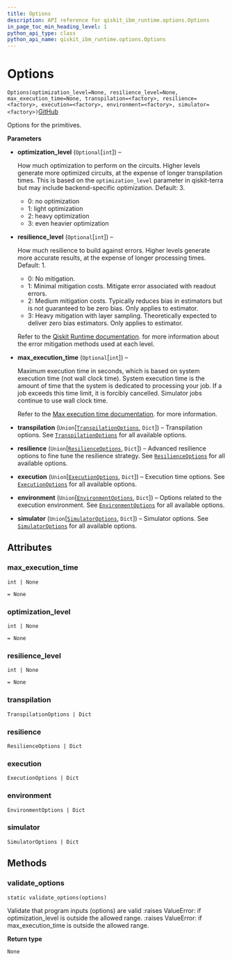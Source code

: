 ```yaml
---
title: Options
description: API reference for qiskit_ibm_runtime.options.Options
in_page_toc_min_heading_level: 1
python_api_type: class
python_api_name: qiskit_ibm_runtime.options.Options
---
```


# Options

<span id="qiskit_ibm_runtime.options.Options" />

`Options(optimization_level=None, resilience_level=None, max_execution_time=None, transpilation=<factory>, resilience=<factory>, execution=<factory>, environment=<factory>, simulator=<factory>)`[GitHub](https://github.com/qiskit/qiskit-ibm-runtime/tree/stable/0.19/qiskit_ibm_runtime/options/options.py "view source code")

Options for the primitives.

**Parameters**

*   **optimization\_level** (`Optional`\[`int`]) –

    How much optimization to perform on the circuits. Higher levels generate more optimized circuits, at the expense of longer transpilation times. This is based on the `optimization_level` parameter in qiskit-terra but may include backend-specific optimization. Default: 3.

    *   0: no optimization
    *   1: light optimization
    *   2: heavy optimization
    *   3: even heavier optimization

*   **resilience\_level** (`Optional`\[`int`]) –

    How much resilience to build against errors. Higher levels generate more accurate results, at the expense of longer processing times. Default: 1.

    *   0: No mitigation.
    *   1: Minimal mitigation costs. Mitigate error associated with readout errors.
    *   2: Medium mitigation costs. Typically reduces bias in estimators but is not guaranteed to be zero bias. Only applies to estimator.
    *   3: Heavy mitigation with layer sampling. Theoretically expected to deliver zero bias estimators. Only applies to estimator.

    Refer to the [Qiskit Runtime documentation](/run/configure-error-mitigation). for more information about the error mitigation methods used at each level.

*   **max\_execution\_time** (`Optional`\[`int`]) –

    Maximum execution time in seconds, which is based on system execution time (not wall clock time). System execution time is the amount of time that the system is dedicated to processing your job. If a job exceeds this time limit, it is forcibly cancelled. Simulator jobs continue to use wall clock time.

    Refer to the [Max execution time documentation](/run/max-execution-time). for more information.

*   **transpilation** (`Union`\[[`TranspilationOptions`](qiskit_ibm_runtime.options.TranspilationOptions "qiskit_ibm_runtime.options.transpilation_options.TranspilationOptions"), `Dict`]) – Transpilation options. See [`TranspilationOptions`](qiskit_ibm_runtime.options.TranspilationOptions "qiskit_ibm_runtime.options.TranspilationOptions") for all available options.

*   **resilience** (`Union`\[[`ResilienceOptions`](qiskit_ibm_runtime.options.ResilienceOptions "qiskit_ibm_runtime.options.resilience_options.ResilienceOptions"), `Dict`]) – Advanced resilience options to fine tune the resilience strategy. See [`ResilienceOptions`](qiskit_ibm_runtime.options.ResilienceOptions "qiskit_ibm_runtime.options.ResilienceOptions") for all available options.

*   **execution** (`Union`\[[`ExecutionOptions`](qiskit_ibm_runtime.options.ExecutionOptions "qiskit_ibm_runtime.options.execution_options.ExecutionOptions"), `Dict`]) – Execution time options. See [`ExecutionOptions`](qiskit_ibm_runtime.options.ExecutionOptions "qiskit_ibm_runtime.options.ExecutionOptions") for all available options.

*   **environment** (`Union`\[[`EnvironmentOptions`](qiskit_ibm_runtime.options.EnvironmentOptions "qiskit_ibm_runtime.options.environment_options.EnvironmentOptions"), `Dict`]) – Options related to the execution environment. See [`EnvironmentOptions`](qiskit_ibm_runtime.options.EnvironmentOptions "qiskit_ibm_runtime.options.EnvironmentOptions") for all available options.

*   **simulator** (`Union`\[[`SimulatorOptions`](qiskit_ibm_runtime.options.SimulatorOptions "qiskit_ibm_runtime.options.simulator_options.SimulatorOptions"), `Dict`]) – Simulator options. See [`SimulatorOptions`](qiskit_ibm_runtime.options.SimulatorOptions "qiskit_ibm_runtime.options.SimulatorOptions") for all available options.

## Attributes

<span id="qiskit_ibm_runtime.options.Options.max_execution_time" />

### max\_execution\_time

`int | None`

`= None`

<span id="qiskit_ibm_runtime.options.Options.optimization_level" />

### optimization\_level

`int | None`

`= None`

<span id="qiskit_ibm_runtime.options.Options.resilience_level" />

### resilience\_level

`int | None`

`= None`

<span id="qiskit_ibm_runtime.options.Options.transpilation" />

### transpilation

`TranspilationOptions | Dict`

<span id="qiskit_ibm_runtime.options.Options.resilience" />

### resilience

`ResilienceOptions | Dict`

<span id="qiskit_ibm_runtime.options.Options.execution" />

### execution

`ExecutionOptions | Dict`

<span id="qiskit_ibm_runtime.options.Options.environment" />

### environment

`EnvironmentOptions | Dict`

<span id="qiskit_ibm_runtime.options.Options.simulator" />

### simulator

`SimulatorOptions | Dict`

## Methods

### validate\_options

<span id="qiskit_ibm_runtime.options.Options.validate_options" />

`static validate_options(options)`

Validate that program inputs (options) are valid :raises ValueError: if optimization\_level is outside the allowed range. :raises ValueError: if max\_execution\_time is outside the allowed range.

**Return type**

`None`

